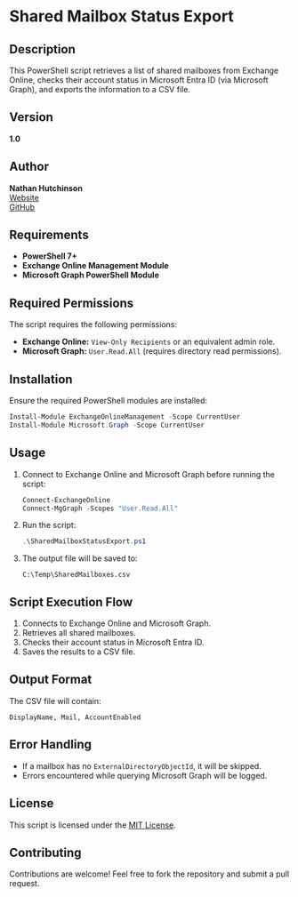 # Shared Mailbox Status Export

## Description
This PowerShell script retrieves a list of shared mailboxes from Exchange Online, checks their account status in Microsoft Entra ID (via Microsoft Graph), and exports the information to a CSV file.

## Version
**1.0**

## Author
**Nathan Hutchinson**  
[Website](https://natehutchinson.co.uk)  
[GitHub](https://github.com/NateHutch365)  

## Requirements
- **PowerShell 7+**
- **Exchange Online Management Module**
- **Microsoft Graph PowerShell Module**

## Required Permissions
The script requires the following permissions:
- **Exchange Online:** `View-Only Recipients` or an equivalent admin role.
- **Microsoft Graph:** `User.Read.All` (requires directory read permissions).

## Installation
Ensure the required PowerShell modules are installed:
```powershell
Install-Module ExchangeOnlineManagement -Scope CurrentUser
Install-Module Microsoft.Graph -Scope CurrentUser
```

## Usage
1. Connect to Exchange Online and Microsoft Graph before running the script:
   ```powershell
   Connect-ExchangeOnline
   Connect-MgGraph -Scopes "User.Read.All"
   ```

2. Run the script:
   ```powershell
   .\SharedMailboxStatusExport.ps1
   ```

3. The output file will be saved to:
   ```
   C:\Temp\SharedMailboxes.csv
   ```

## Script Execution Flow
1. Connects to Exchange Online and Microsoft Graph.
2. Retrieves all shared mailboxes.
3. Checks their account status in Microsoft Entra ID.
4. Saves the results to a CSV file.

## Output Format
The CSV file will contain:
```
DisplayName, Mail, AccountEnabled
```

## Error Handling
- If a mailbox has no `ExternalDirectoryObjectId`, it will be skipped.
- Errors encountered while querying Microsoft Graph will be logged.

## License
This script is licensed under the [MIT License](LICENSE).

## Contributing
Contributions are welcome! Feel free to fork the repository and submit a pull request.

